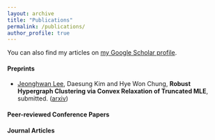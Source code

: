 ```yaml
---
layout: archive
title: "Publications"
permalink: /publications/
author_profile: true
---
```


You can also find my articles on <a href="https://scholar.google.com/citations?user=s9LzirIAAAAJ&hl=ko">my Google Scholar profile</a>.


#### Preprints

* <ins>Jeonghwan Lee</ins>, Daesung Kim and Hye Won Chung, **Robust Hypergraph Clustering via Convex Relaxation of Truncated MLE**, submitted. ([arxiv](https://arxiv.org/abs/2003.10038))  

#### Peer-reviewed Conference Papers

#### Journal Articles

<!--
{% for post in site.publications reversed %}
  {% include archive-single.html %}
{% endfor %}
-->
